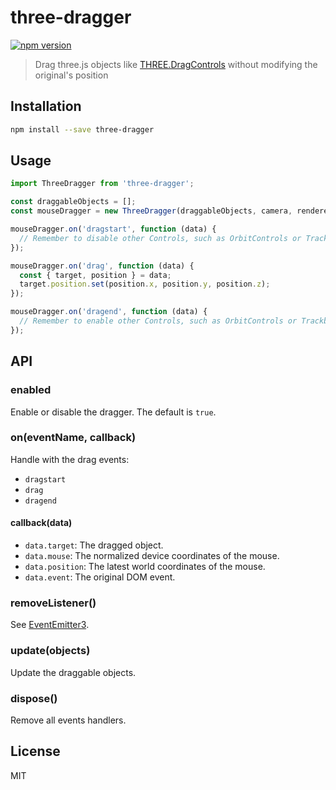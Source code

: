 # three-dragger

[![npm version](https://img.shields.io/npm/v/three-dragger.svg)](https://www.npmjs.com/package/three-dragger)

> Drag three.js objects like [THREE.DragControls](https://github.com/mrdoob/three.js/blob/dev/examples/js/controls/DragControls.js) without modifying the original's position

## Installation

```sh
npm install --save three-dragger
```

## Usage

```js
import ThreeDragger from 'three-dragger';

const draggableObjects = [];
const mouseDragger = new ThreeDragger(draggableObjects, camera, renderer.domElement);

mouseDragger.on('dragstart', function (data) {
  // Remember to disable other Controls, such as OrbitControls or TrackballControls
});

mouseDragger.on('drag', function (data) {
  const { target, position } = data;
  target.position.set(position.x, position.y, position.z);
});

mouseDragger.on('dragend', function (data) {
  // Remember to enable other Controls, such as OrbitControls or TrackballControls
});
```

## API

### enabled

Enable or disable the dragger. The default is `true`.

### on(eventName, callback)

Handle with the drag events:

- `dragstart`
- `drag`
- `dragend`

#### callback(data)

- `data.target`: The dragged object.
- `data.mouse`: The normalized device coordinates of the mouse.
- `data.position`: The latest world coordinates of the mouse.
- `data.event`: The original DOM event.

### removeListener()

See [EventEmitter3](https://github.com/primus/EventEmitter3).

### update(objects)

Update the draggable objects.

### dispose()

Remove all events handlers.

## License

MIT

